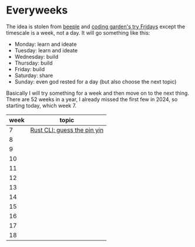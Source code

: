 # Everyweeks

The idea is stolen from [beeple](https://www.beeple-crap.com/everydays[) and [coding garden's try Fridays](https://coding.garden/) except the timescale is a week, not a day. It will go something like this:

- Monday: learn and ideate
- Tuesday: learn and ideate
- Wednesday: build
- Thursday: build
- Friday: build
- Saturday: share
- Sunday: even god rested for a day (but also choose the next topic)

Basically I will try something for a week and then move on to the next thing. There are 52 weeks in a year, I already missed the first few in 2024, so starting today, which week 7.

| week | topic                                                |
| ---- | ---------------------------------------------------- |
|   7  | [Rust CLI: guess the pin yin](./07/) |
|   8  |  |
|   9  |  |
|  10  |  |
|  11  |  |
|  12  |  |
|  13  |  |
|  14  |  |
|  15  |  |
|  16  |  |
|  17  |  |
|  18  |  |

